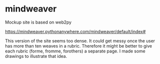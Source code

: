 # mindweaver

Mockup site is based on web2py

https://mindweaver.pythonanywhere.com/mindweaver/default/index#

This version of the site seems too dense. It could get messy once the user has more than ten weaves in a rubric. Therefore it might be better to give each rubric (forme, fromme, forothers) a separate page. I made some drawings to illustrate that idea. 
